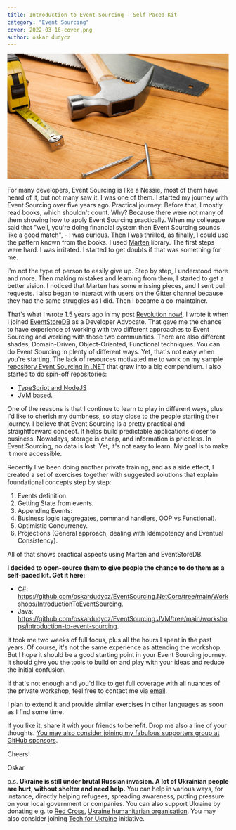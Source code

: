 ```yaml
---
title: Introduction to Event Sourcing - Self Paced Kit
category: "Event Sourcing"
cover: 2022-03-16-cover.png
author: oskar dudycz
---
```


![cover](2022-03-16-cover.png)

For many developers, Event Sourcing is like a Nessie, most of them have heard of it, but not many saw it. I was one of them. I started my journey with Event Sourcing over five years ago. Practical journey: Before that, I mostly read books, which shouldn't count. Why? Because there were not many of them showing how to apply Event Sourcing practically. When my colleague said that "well, you're doing financial system then Event Sourcing sounds like a good match", - I was curious. Then I was thrilled, as finally, I could use the pattern known from the books. I used [Marten](https://martendb.io/) library. The first steps were hard. I was irritated. I started to get doubts if that was something for me.

I'm not the type of person to easily give up. Step by step, I understood more and more. Then making mistakes and learning from them, I started to get a better vision. I noticed that Marten has some missing pieces, and I sent pull requests. I also began to interact with users on the Gitter channel because they had the same struggles as I did. Then I became a co-maintainer.

That's what I wrote 1.5 years ago in my post [Revolution now!](/en/revolution_now/). I wrote it when I joined [EventStoreDB](https://www.eventstore.com/) as a Developer Advocate. That gave me the chance to have experience of working with two different approaches to Event Sourcing and working with those two communities. There are also different shades, Domain-Driven, Object-Oriented, Functional techniques. You can do Event Sourcing in plenty of different ways. Yet, that's not easy when you're starting. The lack of resources motivated me to work on my sample [repository Event Sourcing in .NET](https://github.com/oskardudycz/EventSourcing.NetCore) that grew into a big compendium. I also started to do spin-off repositories:
- [TypeScript and NodeJS](https://github.com/oskardudycz/EventSourcing.NodeJS)
- [JVM based](https://github.com/oskardudycz/EventSourcing.JVM).

One of the reasons is that I continue to learn to play in different ways, plus I'd like to cherish my dumbness, so stay close to the people starting their journey. I believe that Event Sourcing is a pretty practical and straightforward concept. It helps build predictable applications closer to business. Nowadays, storage is cheap, and information is priceless. In Event Sourcing, no data is lost. Yet, it's not easy to learn. My goal is to make it more accessible.

Recently I've been doing another private training, and as a side effect, I created a set of exercises together with suggested solutions that explain foundational concepts step by step:

1. Events definition.
2. Getting State from events.
3. Appending Events:
4. Business logic (aggregates, command handlers, OOP vs Functional).
5. Optimistic Concurrency.
6. Projections (General approach, dealing with Idempotency and Eventual Consistency).

All of that shows practical aspects using Marten and EventStoreDB.

**I decided to open-source them to give people the chance to do them as a self-paced kit. Get it here:**
- C#: https://github.com/oskardudycz/EventSourcing.NetCore/tree/main/Workshops/IntroductionToEventSourcing.
- Java: https://github.com/oskardudycz/EventSourcing.JVM/tree/main/workshops/introduction-to-event-sourcing.

It took me two weeks of full focus, plus all the hours I spent in the past years. Of course, it's not the same experience as attending the workshop. But I hope it should be a good starting point in your Event Sourcing journey. It should give you the tools to build on and play with your ideas and reduce the initial confusion. 

If that's not enough and you'd like to get full coverage with all nuances of the private workshop, feel free to contact me via [email](mailto:oskar@event-driven.io).

I plan to extend it and provide similar exercises in other languages as soon as I find some time.

If you like it, share it with your friends to benefit. Drop me also a line of your thoughts. [You may also consider joining my fabulous supporters group at GitHub sponsors](https://github.com/sponsors/oskardudycz).

Cheers!

Oskar

p.s. **Ukraine is still under brutal Russian invasion. A lot of Ukrainian people are hurt, without shelter and need help.** You can help in various ways, for instance, directly helping refugees, spreading awareness, putting pressure on your local government or companies. You can also support Ukraine by donating e.g. to [Red Cross](https://www.icrc.org/en/donate/ukraine), [Ukraine humanitarian organisation](https://savelife.in.ua/en/donate/). You may also consider joining [Tech for Ukraine](https://techtotherescue.org/tech/tech-for-ukraine) initiative.
